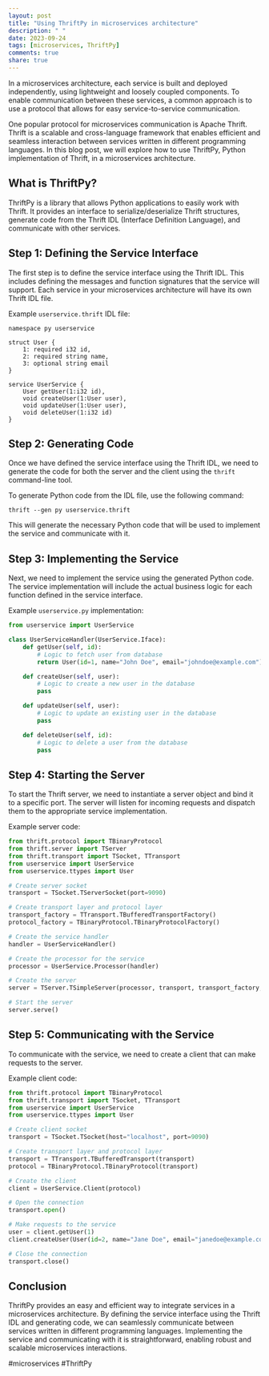 ```yaml
---
layout: post
title: "Using ThriftPy in microservices architecture"
description: " "
date: 2023-09-24
tags: [microservices, ThriftPy]
comments: true
share: true
---
```


In a microservices architecture, each service is built and deployed independently, using lightweight and loosely coupled components. To enable communication between these services, a common approach is to use a protocol that allows for easy service-to-service communication.

One popular protocol for microservices communication is Apache Thrift. Thrift is a scalable and cross-language framework that enables efficient and seamless interaction between services written in different programming languages. In this blog post, we will explore how to use ThriftPy, Python implementation of Thrift, in a microservices architecture.

## What is ThriftPy?

ThriftPy is a library that allows Python applications to easily work with Thrift. It provides an interface to serialize/deserialize Thrift structures, generate code from the Thrift IDL (Interface Definition Language), and communicate with other services.

## Step 1: Defining the Service Interface

The first step is to define the service interface using the Thrift IDL. This includes defining the messages and function signatures that the service will support. Each service in your microservices architecture will have its own Thrift IDL file.

Example `userservice.thrift` IDL file:

```thrift
namespace py userservice

struct User {
    1: required i32 id,
    2: required string name,
    3: optional string email
}

service UserService {
    User getUser(1:i32 id),
    void createUser(1:User user),
    void updateUser(1:User user),
    void deleteUser(1:i32 id)
}
```

## Step 2: Generating Code

Once we have defined the service interface using the Thrift IDL, we need to generate the code for both the server and the client using the `thrift` command-line tool.

To generate Python code from the IDL file, use the following command:

```shell
thrift --gen py userservice.thrift
```

This will generate the necessary Python code that will be used to implement the service and communicate with it.

## Step 3: Implementing the Service

Next, we need to implement the service using the generated Python code. The service implementation will include the actual business logic for each function defined in the service interface.

Example `userservice.py` implementation:

```python
from userservice import UserService

class UserServiceHandler(UserService.Iface):
    def getUser(self, id):
        # Logic to fetch user from database
        return User(id=1, name="John Doe", email="johndoe@example.com")

    def createUser(self, user):
        # Logic to create a new user in the database
        pass

    def updateUser(self, user):
        # Logic to update an existing user in the database
        pass

    def deleteUser(self, id):
        # Logic to delete a user from the database
        pass
```

## Step 4: Starting the Server

To start the Thrift server, we need to instantiate a server object and bind it to a specific port. The server will listen for incoming requests and dispatch them to the appropriate service implementation.

Example server code:

```python
from thrift.protocol import TBinaryProtocol
from thrift.server import TServer
from thrift.transport import TSocket, TTransport
from userservice import UserService
from userservice.ttypes import User

# Create server socket
transport = TSocket.TServerSocket(port=9090)

# Create transport layer and protocol layer
transport_factory = TTransport.TBufferedTransportFactory()
protocol_factory = TBinaryProtocol.TBinaryProtocolFactory()

# Create the service handler
handler = UserServiceHandler()

# Create the processor for the service
processor = UserService.Processor(handler)

# Create the server
server = TServer.TSimpleServer(processor, transport, transport_factory, protocol_factory)

# Start the server
server.serve()
```

## Step 5: Communicating with the Service

To communicate with the service, we need to create a client that can make requests to the server.

Example client code:

```python
from thrift.protocol import TBinaryProtocol
from thrift.transport import TSocket, TTransport
from userservice import UserService
from userservice.ttypes import User

# Create client socket
transport = TSocket.TSocket(host="localhost", port=9090)

# Create transport layer and protocol layer
transport = TTransport.TBufferedTransport(transport)
protocol = TBinaryProtocol.TBinaryProtocol(transport)

# Create the client
client = UserService.Client(protocol)

# Open the connection
transport.open()

# Make requests to the service
user = client.getUser(1)
client.createUser(User(id=2, name="Jane Doe", email="janedoe@example.com"))

# Close the connection
transport.close()
```

## Conclusion

ThriftPy provides an easy and efficient way to integrate services in a microservices architecture. By defining the service interface using the Thrift IDL and generating code, we can seamlessly communicate between services written in different programming languages. Implementing the service and communicating with it is straightforward, enabling robust and scalable microservices interactions.

#microservices #ThriftPy